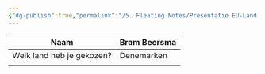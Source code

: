 ```yaml
---
{"dg-publish":true,"permalink":"/5. Fleating Notes/Presentatie EU-Land Stap voor Stap BK2C/"}
---
```


| Naam                      | Bram Beersma |
| ------------------------- | ------------ |
| Welk land heb je gekozen? | Denemarken   |
|                           |              |
